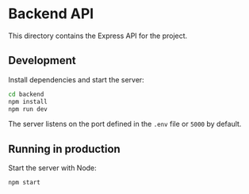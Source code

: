 # Backend API

This directory contains the Express API for the project.

## Development

Install dependencies and start the server:

```bash
cd backend
npm install
npm run dev
```

The server listens on the port defined in the `.env` file or `5000` by default.

## Running in production

Start the server with Node:

```bash
npm start
```

